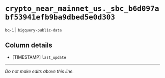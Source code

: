 # `crypto_near_mainnet_us._sbc_b6d097abf53941efb9ba9dbed5e0d303`
`bq-1` | `bigquery-public-data`

## Column details
* [TIMESTAMP] `last_update`

-------------------------------------------------------------------------------
*Do not make edits above this line.*

